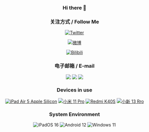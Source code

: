 <div align="center">

### Hi there 👋

<!--
**TechMan-YuZe/TechMan-YuZe** is a ✨ _special_ ✨ repository because its `README.md` (this file) appears on your GitHub profile.

Here are some ideas to get you started:

- 🔭 I’m currently working on ...
- 🌱 I’m currently learning ...
- 👯 I’m looking to collaborate on ...
- 🤔 I’m looking for help with ...
- 💬 Ask me about ...
- 📫 How to reach me: ...
- 😄 Pronouns: ...
- ⚡ Fun fact: ...
-->

### 关注方式 / Follow Me

[![Twitter](https://img.shields.io/badge/TechMan--YuZe-07c160?style=flat-square&logo=Twitter&logoColor=ffffff)](https://twitter.com/TechManYuze)

[![微博](https://img.shields.io/badge/TechMan--YuZe-orange?style=flat-square&logo=Sina%20Weibo&logoColor=ffffff)](https://weibo.com/u/3758914557)  

[![Bilibili](https://img.shields.io/badge/TechMan--YuZe-4caf50?style=flat-square&logo=Bilibili&logoColor=ffffff)](https://space.bilibili.com/333413548)

### 电子邮箱 / E-mail

[![](https://img.shields.io/badge/931624690-%40qq.com-royalblue?style=flat-square)](mailto:931624690@qq.com)
[![](https://img.shields.io/badge/cwjyz1314-%40gmail.com-indianred?style=flat-square)](mailto:cwjyz1314@gmail.com)
[![](https://img.shields.io/badge/techman_yuze-%40nuaa.edu.cn-forestgreen?style=flat-square)](mailto:techman_yuze@nuaa.edu.cn) 

### Devices in use

[![iPad Air 5 Apple Silicon](https://img.shields.io/badge/iPad%20Air%205-000000?style=flat-square&logo=apple&logoColor=ffffff)](#)
[![小米 11 Pro](https://img.shields.io/badge/小米%2011%20Pro-fd4900?style=flat-square&logo=xiaomi&logoColor=ffffff)](#)
[![Redmi K40S](https://img.shields.io/badge/Redmi%20K40S%20-fd4900?style=flat-square&logo=xiaomi&logoColor=ffffff)](#)
[![小新 13 Rro](https://img.shields.io/badge/小新%20Pro%2013-007DB8?style=flat-square&logo=Lenovo&logoColor=ffffff)](#)

### System Environment

![iPadOS 16](https://img.shields.io/badge/iPadOS%2016-000000?style=flat-square&logo=apple&logoColor=ffffff)
![Android 12](https://img.shields.io/badge/Android%2012-3ddc84?style=flat-square&logo=android&logoColor=ffffff)
![Windows 11](https://img.shields.io/badge/Windows%2011-00adef?style=flat-square&logo=windows&logoColor=ffffff)
